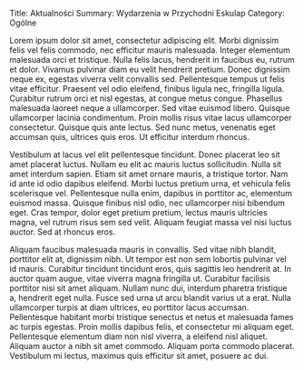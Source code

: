 Title: Aktualności
Summary: Wydarzenia w Przychodni Eskulap
Category: Ogólne

Lorem ipsum dolor sit amet, consectetur adipiscing elit. Morbi dignissim felis vel felis commodo, nec efficitur mauris malesuada. Integer elementum malesuada orci et tristique. Nulla felis lacus, hendrerit in faucibus eu, rutrum et dolor. Vivamus pulvinar diam eu velit hendrerit pretium. Donec dignissim neque ex, egestas viverra velit convallis sed. Pellentesque tempus ut felis vitae efficitur. Praesent vel odio eleifend, finibus ligula nec, fringilla ligula. Curabitur rutrum orci et nisl egestas, at congue metus congue. Phasellus malesuada laoreet neque a ullamcorper. Sed vitae euismod libero. Quisque ullamcorper lacinia condimentum. Proin mollis risus vitae lacus ullamcorper consectetur. Quisque quis ante lectus. Sed nunc metus, venenatis eget accumsan quis, ultrices quis eros. Ut efficitur interdum rhoncus.

Vestibulum at lacus vel elit pellentesque tincidunt. Donec placerat leo sit amet placerat luctus. Nullam eu elit ac mauris luctus sollicitudin. Nulla sit amet interdum sapien. Etiam sit amet ornare mauris, a tristique tortor. Nam id ante id odio dapibus eleifend. Morbi luctus pretium urna, et vehicula felis scelerisque vel. Pellentesque nulla enim, dapibus in porttitor ac, elementum euismod massa. Quisque finibus nisl odio, nec ullamcorper nisi bibendum eget. Cras tempor, dolor eget pretium pretium, lectus mauris ultricies magna, vel rutrum risus sem sed velit. Aliquam feugiat massa vel nisi luctus auctor. Sed at rhoncus eros.

Aliquam faucibus malesuada mauris in convallis. Sed vitae nibh blandit, porttitor elit at, dignissim nibh. Ut tempor est non sem lobortis pulvinar vel id mauris. Curabitur tincidunt tincidunt eros, quis sagittis leo hendrerit at. In auctor quam augue, vitae viverra magna fringilla ut. Curabitur facilisis porttitor nisi sit amet aliquam. Nullam nunc dui, interdum pharetra tristique a, hendrerit eget nulla. Fusce sed urna ut arcu blandit varius ut a erat. Nulla ullamcorper turpis at diam ultrices, eu porttitor lacus accumsan. Pellentesque habitant morbi tristique senectus et netus et malesuada fames ac turpis egestas. Proin mollis dapibus felis, et consectetur mi aliquam eget. Pellentesque elementum diam non nisl viverra, a eleifend nisl aliquet. Aliquam auctor a nibh sit amet commodo. Aliquam porta commodo placerat. Vestibulum mi lectus, maximus quis efficitur sit amet, posuere ac dui.